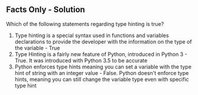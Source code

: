## Facts Only - Solution

Which of the following statements regarding type hinting is true?

1. Type hinting is a special syntax used in functions and variables declarations to provide the developer with the information on the type of the variable - True
2. Type Hinting is a fairly new feature of Python, introduced in Python 3 - True. It was introduced with Python 3.5 to be accurate
3. Python enforces type hints meaning you can set a variable with the type hint of string with an integer value - False. Python doesn't enforce type hints, meaning you can still change the variable type even with specific type hint

